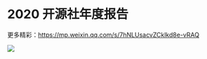 # 2020 开源社年度报告

更多精彩：https://mp.weixin.qq.com/s/7hNLUsacvZCklkd8e-vRAQ

![](https://kaiyuanshe.cn/api/lark/file/)